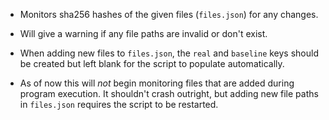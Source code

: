 - Monitors sha256 hashes of the given files (`files.json`) for any changes.

- Will give a warning if any file paths are invalid or don't exist.

- When adding new files to `files.json`, the `real` and `baseline` keys should be created but left blank for the script to populate automatically.

- As of now this will *not* begin monitoring files that are added during program execution. It shouldn't crash outright, but adding new file paths in `files.json` requires the script to be restarted.
